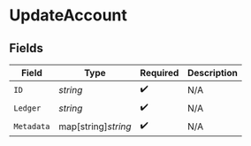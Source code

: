 # UpdateAccount


## Fields

| Field               | Type                | Required            | Description         |
| ------------------- | ------------------- | ------------------- | ------------------- |
| `ID`                | *string*            | :heavy_check_mark:  | N/A                 |
| `Ledger`            | *string*            | :heavy_check_mark:  | N/A                 |
| `Metadata`          | map[string]*string* | :heavy_check_mark:  | N/A                 |